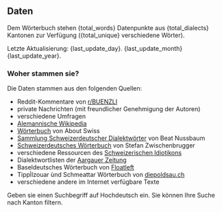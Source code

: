 <!-- ## Wir brauchen Ihre Hilfe!

Schliessen Sie sich mehr als 100 anderen Teilnehmer\*innen an! Machen Sie an unseren Umfragen für das Wörterbuch mit.

-   Umfrage 1: [Wichtigi Verbe](https://forms.gle/iCtrBPcg15fkieEL9)
-   Umfrage 2: [Wie zählsch uuf Schwiizerdütsch?](https://forms.gle/AzWt2aYPWScGDib47)
-   [Mailing List Anmeldung](https://forms.gle/tzLna67BLtQQ85vq6) - Wir senden Ihnen eine E-Mail, wenn wir neue Umfragen starten.

Wir brauchen sonst auch Freiwillige, die uns beim Übersetzen helfen würden. Falls Sie da mitmachen möchten, melden Sie sich bitte bei uns unter [dsw@dustah.com](mailto:dsw@dustah.com). Danke! -->

## Daten

Dem Wörterbuch stehen {total_words} Datenpunkte aus {total_dialects} Kantonen zur Verfügung ({total_unique} verschiedene Wörter).

Letzte Aktualisierung: {last_update_day}. {last_update_month} {last_update_year}.

### Woher stammen sie?

Die Daten stammen aus den folgenden Quellen:

-   Reddit-Kommentare von [r/BUENZLI](https://www.reddit.com/r/BUENZLI)
-   private Nachrichten (mit freundlicher Genehmigung der Autoren)
-   verschiedene Umfragen
-   [Alemannische Wikipedia](https://als.wikipedia.org/)
-   [Wörterbuch](https://www.auswandern-schweiz.net/schweiz-erleben/schweizerdeutsch-woerterbuch) von About Swiss
-   [Sammlung Schweizerdeutscher Dialektwörter](https://dialektwoerter.ch/index.html) von Beat Nussbaum
-   [Schweizerdeutsches Wörterbuch](https://www.pauker.at/pauker/DE_DE/SC/) von Stefan Zwischenbrugger
-   verschiedene Ressourcen des [Schweizerischen Idiotikons](https://www.idiotikon.ch/)
-   Dialektwortlisten der [Aargauer Zeitung](https://www.aargauerzeitung.ch/kultur/buch-buehne-kunst/von-aabandle-uber-aaheulig-bis-huutze-ld.1280659)
-   Baseldeutsches Wörterbuch von [Floatleft](https://baseldeutsch-woerterbuch.floatleft.ch/)
-   TippÌlzouar ùnd Schmeattar Wörterbuch von [diepoldsau.ch](https://www.diepoldsau.ch/woerterbuch)
-   verschiedene andere im Internet verfügbare Texte

Geben sie einen Suchbegriff auf Hochdeutsch ein. Sie können Ihre Suche nach Kanton filtern.
